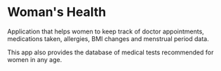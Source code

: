 # Woman's Health

Application that helps women to keep track of doctor appointments, medications taken, allergies, BMI changes and menstrual period data.

This app also provides the database of medical tests recommended for women in any age.
